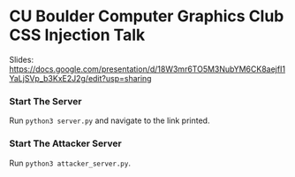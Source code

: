 # CU Boulder Computer Graphics Club CSS Injection Talk

Slides: https://docs.google.com/presentation/d/18W3mr6TO5M3NubYM6CK8aejfI1YaLjSVp_b3KxE2J2g/edit?usp=sharing

### Start The Server
Run `python3 server.py` and navigate to the link printed.

### Start The Attacker Server
Run `python3 attacker_server.py`.
